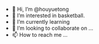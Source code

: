 - 👋 Hi, I’m @houyuetong
- 👀 I’m interested in basketball.
- 🌱 I’m currently learning 
- 💞️ I’m looking to collaborate on ...
- 📫 How to reach me ...

<!---
houyuetong/houyuetong is a ✨ special ✨ repository because its `README.md` (this file) appears on your GitHub profile.
You can click the Preview link to take a look at your changes.
--->
